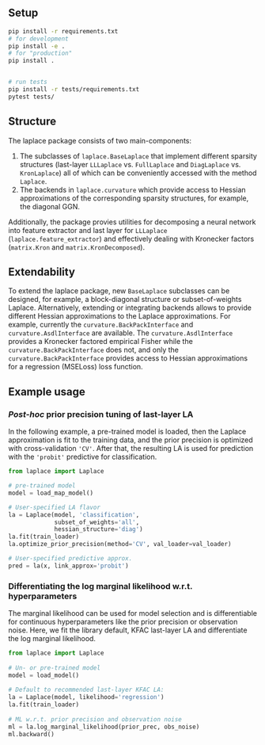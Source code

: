 ## Setup

```bash
pip install -r requirements.txt
# for development
pip install -e .
# for "production"
pip install .


# run tests
pip install -r tests/requirements.txt
pytest tests/
```

## Structure 
The laplace package consists of two main-components: 

1. The subclasses of `laplace.BaseLaplace` that implement different sparsity structures
(last-layer `LLLaplace` vs. `FullLaplace` and `DiagLaplace` vs. `KronLaplace`) all of which
can be conveniently accessed with the method `Laplace`.
2. The backends in `laplace.curvature` which provide access to Hessian approximations of
the corresponding sparsity structures, for example, the diagonal GGN.

Additionally, the package provies utilities for
decomposing a neural network into feature extractor and last layer for `LLLaplace` (`laplace.feature_extractor`)
and
effectively dealing with Kronecker factors (`matrix.Kron` and `matrix.KronDecomposed`).

## Extendability
To extend the laplace package, new `BaseLaplace` subclasses can be designed, for example,
a block-diagonal structure or subset-of-weights Laplace.
Alternatively, extending or integrating backends allows to provide different Hessian
approximations to the Laplace approximations.
For example, currently the `curvature.BackPackInterface` and `curvature.AsdlInterface` are available.
The `curvature.AsdlInterface` provides a Kronecker factored empirical Fisher while the `curvature.BackPackInterface`
does not, and only the `curvature.BackPackInterface` provides access to Hessian approximations
for a regression (MSELoss) loss function.

## Example usage

### *Post-hoc* prior precision tuning of last-layer LA 

In the following example, a pre-trained model is loaded,
then the Laplace approximation is fit to the training data,
and the prior precision is optimized with cross-validation `'CV'`.
After that, the resulting LA is used for prediction with 
the `'probit'` predictive for classification. 

```python
from laplace import Laplace

# pre-trained model
model = load_map_model()  

# User-specified LA flavor
la = Laplace(model, 'classification',
             subset_of_weights='all', 
             hessian_structure='diag')
la.fit(train_loader)
la.optimize_prior_precision(method='CV', val_loader=val_loader)

# User-specified predictive approx.
pred = la(x, link_approx='probit')
```

### Differentiating the log marginal likelihood w.r.t. hyperparameters

The marginal likelihood can be used for model selection and is differentiable
for continuous hyperparameters like the prior precision or observation noise.
Here, we fit the library default, KFAC last-layer LA and differentiate
the log marginal likelihood.

```python
from laplace import Laplace
    
# Un- or pre-trained model
model = load_model()  
    
# Default to recommended last-layer KFAC LA:
la = Laplace(model, likelihood='regression')
la.fit(train_loader)
    
# ML w.r.t. prior precision and observation noise
ml = la.log_marginal_likelihood(prior_prec, obs_noise)
ml.backward()
```
